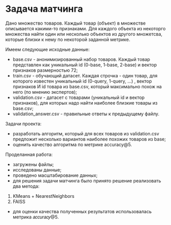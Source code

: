 # Задача матчинга

Дано множество товаров. Каждый товар (объект) в множестве описывается какими-то признаками. Для каждого объекта из некоторго множества найти один или несколько объектов из другого множетсва, которые близки к нему по некоторой заданной метрике.

Имеем следующие исходные данные:

- base.csv - анонимизированный набор товаров. Каждый товар представлен как уникальный id (0-base, 1-base, 2-base) и вектор признаков размерностью 72;
- train.csv - обучающий датасет. Каждая строчка - один товар, для которого известен уникальный id (0-query, 1-query, …) , вектор признаков И id товара из base.csv, который максимально похож на него (по мнению экспертов);
- validation.csv - датасет с товарами (уникальный id и вектор признаков), для которых надо найти наиболее близкие товары из base.csv;
- validation_answer.csv - правильные ответы к предыдущему файлу.

Задачи проекта:
- разработать алгоритм, который для всех товаров из validation.csv предложит несколько вариантов наиболее похожих товаров из base;
- оценить качество алгоритма по метрике accuracy@5.

Проделанная работа:
- загружены файлы;
- исследованы данные;
- проведено масштабирование данных;
- для решения задачи матчинга было принято решение реализовать два метода:
1. KMeans + NearestNeighbors
2. FAISS
- для оценки качества полученных результатов использовалась метрика 𝑎𝑐𝑐𝑢𝑟𝑎𝑐𝑦@5.
